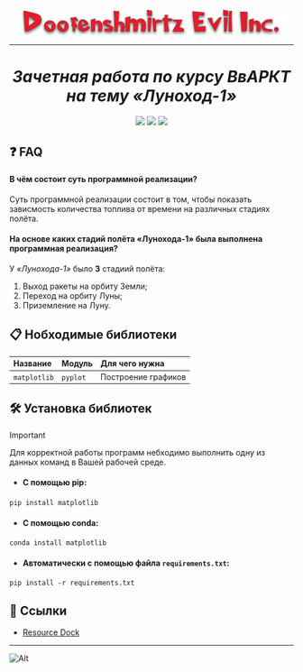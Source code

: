 ![Logo](Screenshots/RKT_logo.png)

---
_**<h1 align="center">Зачетная работа по курсу ВвАРКТ на тему «Луноход-1»</h1>**_

<p href="https://www.python.org/downloads/" align="center">
  <a href="https://choosealicense.com/licenses/mit/"><img src="https://img.shields.io/badge/MIT-LICENSE-red?style=for-the-badge&labelColor=pink"/></a>
  <a href="https://github.com/matv3ykaa"><img src="https://img.shields.io/badge/matv3ykaa-matv3ykaa?style=for-the-badge&logo=GitHub&logoColor=black&labelColor=pink&color=gray&link=https%3A%2F%2Fgithub.com%2Fmatv3ykaa"/></a>
  <a href="https://www.python.org/downloads/"><img src="https://img.shields.io/badge/Python-3.11.4-yellow?style=for-the-badge&logo=python&logoColor=white&labelColor=blue"/></a>
</p>

## ❓ FAQ

#### В чём состоит суть программной реализации?

Суть программной реализации состоит в том, чтобы показать зависмость количества топлива от времени на различных стадиях полёта.

#### На основе каких стадий полёта «Лунохода-1» была выполнена программная реализация?

У _«Лунохода-1»_ было **3** стадиий полёта:
1. Выход ракеты на орбиту Земли;
2. Переход на орбиту Луны;
3. Приземление на Луну.

## 📋 Нобходимые библиотеки
| Название     | Модуль   |    Для чего нужна   |
| :----------- | :------- | :------------------ |
| `matplotlib` | `pyplot` | Построение графиков |

## 🛠️ Установка библиотек
> [!IMPORTANT]  
> Для корректной работы программ небходимо выполнить одну из данных команд в Вашей рабочей среде.
- #### С помощью pip:
```
pip install matplotlib
```
- #### С помощью conda:
```
conda install matplotlib
```
- #### Автоматически с помощью файла `requirements.txt`:
```
pip install -r requirements.txt
```
## 🔗 Ссылки
- [Resource Dock](https://docs.google.com/document/d/1ijbliiQDuWv82LZRNR8_xXNfqQRsLWGklXxbIRIdllM/edit)

---
![Alt](https://repobeats.axiom.co/api/embed/516eb5672aac6f7c1859e6eda035efbbad62f81e.svg "Repobeats analytics image")
